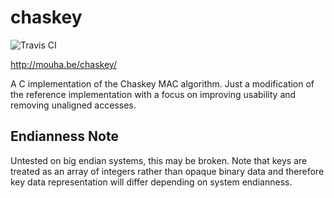 # chaskey

![Travis CI](https://travis-ci.org/AerialX/chaskey.svg)

http://mouha.be/chaskey/

A C implementation of the Chaskey MAC algorithm. Just a modification of the
reference implementation with a focus on improving usability and removing
unaligned accesses.

## Endianness Note

Untested on big endian systems, this may be broken. Note that keys are treated
as an array of integers rather than opaque binary data and therefore key data
representation will differ depending on system endianness.
